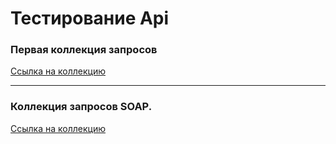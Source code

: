 # Тестирование Api

### Первая коллекция запросов
[Ссылка на коллекцию](https://www.postman.com/cryosat-geoscientist-76682818/workspace/demoshopping/collection/40956819-216f52c6-d528-46fa-8808-02b47835cfc9?action=share&creator=40956819&active-environment=40956819-ed848aa2-fbd9-4ca2-9280-a46660d6709c)

---

### Коллекция запросов SOAP.
[Ссылка на коллекцию](https://www.postman.com/cryosat-geoscientist-76682818/workspace/demoshopping/collection/40956819-b5a5913f-181b-4190-94b5-c84d3c0e2607?action=share&creator=40956819)

